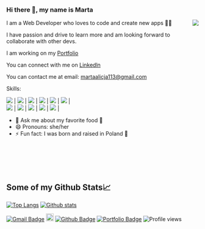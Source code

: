 ### Hi there 👋, my name is Marta 
<!-- ![](https://media.giphy.com/media/jAtdhWRyJxgyiurJTO/giphy.gif) -->
<img align="right" src="https://media.giphy.com/media/jAtdhWRyJxgyiurJTO/giphy.gif" >

I am a Web Developer who loves to code and create new apps 👩‍💻

I have passion and drive to learn more and am looking forward to collaborate with other devs.

I am working on my [Portfolio](https://portfolio-js.martakode.vercel.app/)  

You can connect with me on [Linkedln](https://www.linkedin.com/in/marta-janina-krawczyk/) 

You can contact me at email: <martaalicja113@gmail.com> 

Skills:

![](https://img.shields.io/badge/-JavaScript-darkslategray?color=193549&label=%20&logo=javascript&logoColor=e8e) |
![](https://img.shields.io/badge/-React-darkslategray?color=193549&label=%20&logo=React&logoColor=e8e) |
![](https://img.shields.io/badge/-Redux-ff69b4?color=193549&label=%20&logo=redux&logoColor=e8e)  |
![](https://img.shields.io/badge/-Node.js-ff69b4?color=193549&label=%20&logo=node.js&logoColor=e8e) | 
![](https://img.shields.io/badge/-Jest-ff69b4?color=193549&label=%20&logo=jest&logoColor=e8e)  |
![](https://img.shields.io/badge/-Express.js-ff69b4?color=193549&label=%20&logo=express&logoColor=e8e) |  
![](https://img.shields.io/badge/-SQLite-ff69b4?color=193549&label=%20&logo=SQLite&logoColor=e8e) |
![](https://img.shields.io/badge/-PostgresSQL-ff69b4?color=193549&label=%20&logo=postgresql&logoColor=e8e) |
![](https://img.shields.io/badge/-Python-ff69b4?color=193549&label=%20&logo=python&logoColor=e8e) |
![](https://img.shields.io/badge/-HTML5-ff69b4?color=193549&label=%20&logo=html5&logoColor=e8e) |
![](https://img.shields.io/badge/-CSS-ff69b4?color=193549&label=%20&logo=css-wizardry&logoColor=e8e) |


- 💬 Ask me about my favorite food 🥟 
- 😄 Pronouns: she/her 
- ⚡ Fun fact: I was born and raised in Poland 🥟 
<br />
<br />
<br />
<br />

## Some of my Github Stats📈

[![Top Langs](https://github-readme-stats.vercel.app/api/top-langs/?username=MartaKode&layout=compact&theme=cobalt)](https://github.com/MartaKode/github-readme-stats)
[![Github stats](https://github-readme-stats.vercel.app/api?username=MartaKode&show_icons=true&include_all_commits=true&count_private=true&theme=cobalt)](https://github.com/MartaKode/github-readme-stats)


[![Gmail Badge](https://img.shields.io/badge/-martaalicja113@gmail.com-c14438?style=flat&logo=Gmail&logoColor=white&link=mailto:martaalicja113@gmail.com)](mailto:martaalicja113@gmail.com) 
[<img src='https://cdn.jsdelivr.net/npm/simple-icons@3.0.1/icons/linkedin.svg' alt='linkedin' height='20'>](https://www.linkedin.com/in/marta-janina-krawczyk/) 
[![Github Badge](https://img.shields.io/badge/-MartaKode-grey?style=flat&logo=github&logoColor=white&link=https://github.com/MartaKode/)](https://www.github.com/MartaKode/) [![Portfolio Badge](https://img.shields.io/badge/portfolio-web-blue?style=flat&link=martakode.vercel.app/)](https://martakode.vercel.app/)
![Profile views](https://gpvc.arturio.dev/MartaKode)


<!--
**MartaKode/MartaKode** is a ✨ _special_ ✨ repository because its `README.md` (this file) appears on your GitHub profile.

Here are some ideas to get you started:

- 🔭 I’m currently working on ...
- 🌱 I’m currently learning ...
- 👯 I’m looking to collaborate on ...
- 🤔 I’m looking for help with ...
- 💬 Ask me about ...
- 📫 How to reach me: ...
- 😄 Pronouns: ...
- ⚡ Fun fact: ...
-->






